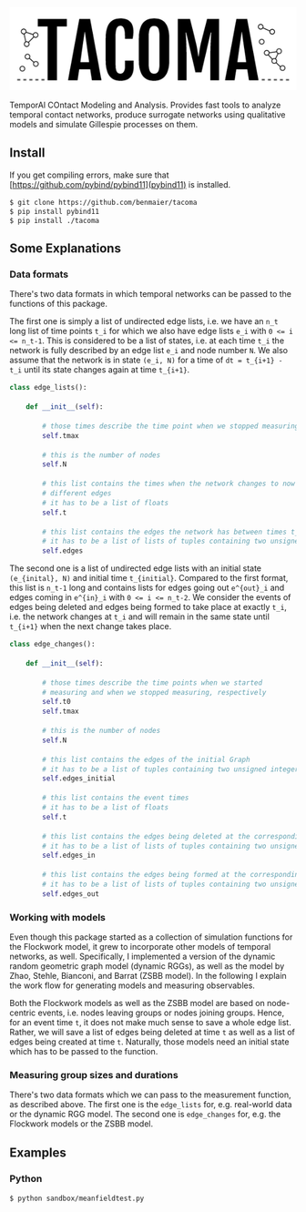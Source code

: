 ![logo](logo/new_logo_grey.png)

TemporAl COntact Modeling and Analysis. Provides fast tools to analyze temporal contact networks, produce surrogate networks using qualitative models and simulate Gillespie processes on them.

## Install

If you get compiling errors, make sure that [https://github.com/pybind/pybind11](pybind11) is installed.

    $ git clone https://github.com/benmaier/tacoma
    $ pip install pybind11
    $ pip install ./tacoma

## Some Explanations

### Data formats

There's two data formats in which temporal networks can be passed to the functions of this package.

The first one is simply a list of undirected edge lists, i.e. we have
an `n_t` long list of time points `t_i` for which we also have edge lists `e_i` with `0 <= i <= n_t-1`. This is considered to be 
a list of states, i.e. at each time `t_i` the network is fully described by an edge list `e_i` and node number `N`. We also assume that the
network is in state `(e_i, N)` for a time of `dt = t_{i+1} - t_i` until its state changes again at time `t_{i+1}`.

```python
class edge_lists():

    def __init__(self):
        
        # those times describe the time point when we stopped measuring
        self.tmax

        # this is the number of nodes
        self.N

        # this list contains the times when the network changes to now contain
        # different edges
        # it has to be a list of floats
        self.t

        # this list contains the edges the network has between times t_i and t_{i+1}
        # it has to be a list of lists of tuples containing two unsigned integers
        self.edges
```

The second one is a list of undirected edge lists with an initial state `(e_{inital}, N)` and initial time `t_{initial}`. Compared to the first
format, this list is `n_t-1` long and contains lists for edges going out `e^{out}_i` and edges coming in `e^{in}_i` with `0 <= i <= n_t-2`.
We consider the events of edges being deleted and edges being formed to take place at exactly `t_i`, i.e. the network changes at `t_i` and
will remain in the same state until `t_{i+1}` when the next change takes place.

```python
class edge_changes():

    def __init__(self):
        
        # those times describe the time points when we started
        # measuring and when we stopped measuring, respectively
        self.t0
        self.tmax

        # this is the number of nodes
        self.N 

        # this list contains the edges of the initial Graph
        # it has to be a list of tuples containing two unsigned integers
        self.edges_initial 

        # this list contains the event times
        # it has to be a list of floats
        self.t

        # this list contains the edges being deleted at the corresponding times
        # it has to be a list of lists of tuples containing two unsigned integers
        self.edges_in

        # this list contains the edges being formed at the corresponding times
        # it has to be a list of lists of tuples containing two unsigned integers
        self.edges_out
```
### Working with models

Even though this package started as a collection of simulation functions for the Flockwork model, 
it grew to incorporate other models of temporal networks, as well. Specifically, I implemented a version of
the dynamic random geometric graph model (dynamic RGGs), as well as the model by Zhao, Stehle, Bianconi, and Barrat (ZSBB model).
In the following I explain the work flow for generating models and measuring observables.

Both the Flockwork models as well as the ZSBB model are based on node-centric events, i.e. nodes leaving
groups or nodes joining groups. Hence, for an event time `t`, it does not make much sense to save a whole edge list.
Rather, we will save a list of edges being deleted at time `t` as well as a list of edges being created at time `t`.
Naturally, those models need an initial state which has to be passed to the function. 

### Measuring group sizes and durations

There's two data formats which we can pass to the measurement function, as described above. The first one is the `edge_lists` for, e.g.
real-world data or the dynamic RGG model. The second one is `edge_changes` for, e.g. the Flockwork models or the ZSBB model.

## Examples

### Python

    $ python sandbox/meanfieldtest.py
